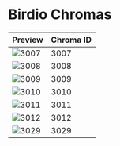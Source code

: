 # Birdio Chromas

| Preview | Chroma ID |
|---------|-----------|
| ![3007](https://raw.communitydragon.org/latest/plugins/rcp-be-lol-game-data/global/default/v1/champion-chroma-images/3/3007.png) | 3007 |
| ![3008](https://raw.communitydragon.org/latest/plugins/rcp-be-lol-game-data/global/default/v1/champion-chroma-images/3/3008.png) | 3008 |
| ![3009](https://raw.communitydragon.org/latest/plugins/rcp-be-lol-game-data/global/default/v1/champion-chroma-images/3/3009.png) | 3009 |
| ![3010](https://raw.communitydragon.org/latest/plugins/rcp-be-lol-game-data/global/default/v1/champion-chroma-images/3/3010.png) | 3010 |
| ![3011](https://raw.communitydragon.org/latest/plugins/rcp-be-lol-game-data/global/default/v1/champion-chroma-images/3/3011.png) | 3011 |
| ![3012](https://raw.communitydragon.org/latest/plugins/rcp-be-lol-game-data/global/default/v1/champion-chroma-images/3/3012.png) | 3012 |
| ![3029](https://raw.communitydragon.org/latest/plugins/rcp-be-lol-game-data/global/default/v1/champion-chroma-images/3/3029.png) | 3029 |